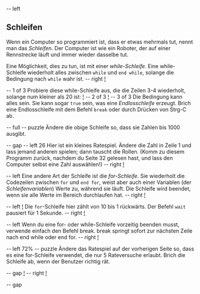 -- left

## Schleifen
Wenn ein Computer so programmiert ist, dass er etwas mehrmals tut, nennt man das _Schleifen_. Der Computer ist wie ein Roboter, der auf einer Rennstrecke läuft und immer wieder dasselbe tut.

Eine Möglichkeit, dies zu tun, ist mit einer _while-Schleife_. Eine while-Schleife wiederholt alles zwischen `while` und `end while`, solange die Bedingung nach `while` wahr ist.
-- right
[!](p18-racetrack.png)

-- 1 of 3
Probiere diese while-Schleife aus, die die Zeilen 3-4 wiederholt, solange num kleiner als 20 ist:
[!](p18-loopCode.png)
-- 2 of 3
[!](p18-loop.png)
-- 3 of 3
Die Bedingung kann alles sein. Sie kann sogar `true` sein, was eine _Endlosschleife_ erzeugt.
Brich eine Endlosschleife mit dem Befehl `break` oder durch Drücken von Strg-C ab.

-- full
-- puzzle
Ändere die obige Schleife so, dass sie Zahlen bis 1000 ausgibt.

-- gap
-- left 26
Hier ist ein kleines Ratespiel. Ändere die Zahl in Zeile 1 und lass jemand anderen spielen; dann tauscht die Rollen. (Komm zu diesem Programm zurück, nachdem du Seite 32 gelesen hast, und lass den Computer selbst eine Zahl auswählen!)
-- right
[!](p18-listing1.png)

-- left
Eine andere Art der Schleife ist die _for-Schleife_. Sie wiederholt die Codezeilen zwischen `for` und `end for`, weist aber auch einer Variablen (der _Schleifenvariablen_) Werte zu, während sie läuft. Die Schleife wird beendet, wenn sie alle Werte im Bereich durchlaufen hat.
-- right
[!](p18-forSyntax.png)

-- left
[!](p18-forLoopCode.png)
Die `for`-Schleife hier zählt von 10 bis 1 rückwärts. Der Befehl `wait` pausiert für 1 Sekunde.
-- right
[!](p18-forLoopScreen.png)

-- left
Wenn du eine for- oder while-Schleife vorzeitig beenden musst, verwende einfach den Befehl break. break springt sofort zur nächsten Zeile nach end while oder end for.
-- right
[!](p18-breakCode.png)

-- left 72%
-- puzzle
Ändere das Ratespiel auf der vorherigen Seite so, dass es eine for-Schleife verwendet, die nur 5 Rateversuche erlaubt. Brich die Schleife ab, wenn der Benutzer richtig rät.

-- gap
[!](p18-listing2.png)
-- right
[!](p18-rocket.png)

-- gap
